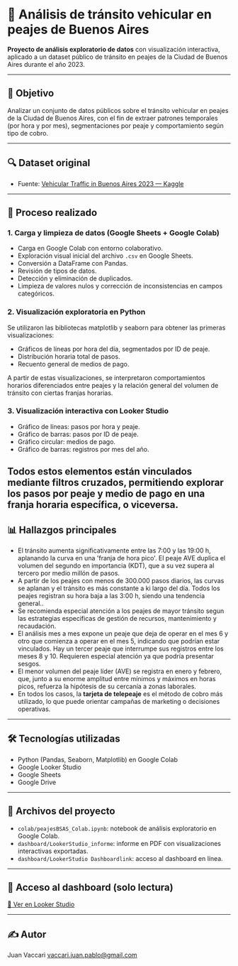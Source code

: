 # 🚗 Análisis de tránsito vehicular en peajes de Buenos Aires

**Proyecto de análisis exploratorio de datos** con visualización interactiva, aplicado a un dataset público de tránsito en peajes de la Ciudad de Buenos Aires durante el año 2023.

---

## 📌 Objetivo

Analizar un conjunto de datos públicos sobre el tránsito vehicular en peajes de la Ciudad de Buenos Aires, con el fin de extraer patrones temporales (por hora y por mes), segmentaciones por peaje y comportamiento según tipo de cobro.

---

## 🔍 Dataset original

- Fuente: [Vehicular Traffic in Buenos Aires 2023 — Kaggle](https://www.kaggle.com/datasets/gasparpm/vehicular-traffic-in-buenos-aires-2023)

---

## 🧪 Proceso realizado

### 1. Carga y limpieza de datos (Google Sheets + Google Colab)


- Carga en Google Colab con entorno colaborativo.
- Exploración visual inicial del archivo `.csv` en Google Sheets.
- Conversión a DataFrame con Pandas.
- Revisión de tipos de datos.
- Detección y eliminación de duplicados.
- Limpieza de valores nulos y corrección de inconsistencias en campos categóricos.

### 2. Visualización exploratoria en Python
Se utilizaron las bibliotecas matplotlib y seaborn para obtener las primeras visualizaciones:
- Gráficos de líneas por hora del día, segmentados por ID de peaje.
- Distribución horaria total de pasos.
- Recuento general de medios de pago.

A partir de estas visualizaciones, se interpretaron comportamientos horarios diferenciados entre peajes y la relación general del volumen de tránsito con ciertas franjas horarias.

### 3. Visualización interactiva con Looker Studio

- Gráfico de líneas: pasos por hora y peaje.
- Gráfico de barras: pasos por ID de peaje.
- Gráfico circular: medios de pago.
- Gráfico de barras: registros por mes del año.
  
Todos estos elementos están vinculados mediante filtros cruzados, permitiendo explorar los pasos por peaje y medio de pago en una franja horaria específica, o viceversa.
---

## 📊 Hallazgos principales

- El tránsito aumenta significativamente entre las 7:00 y las 19:00 h, aplanando la curva en una 'franja de hora pico'. El peaje AVE duplica el volumen del segundo en importancia (KDT), que a su vez supera al tercero por medio millón de pasos.
- A partir de los peajes con menos de 300.000 pasos diarios, las curvas se aplanan y el tránsito es más constante a ki largo del día. Todos los peajes registran su hora baja a las 3:00 h, siendo una tendencia general..
- Se recomienda especial atención a los peajes de mayor tránsito segun las estrategias especificas de gestión de recursos, mantenimiento y recaudación.
- El análisis mes a mes expone un peaje que deja de operar en el mes 6 y otro que comienza a operar en el mes 5, indicando que podrían estar vinculados. Hay un tercer peaje que interrumpe sus registros entre los meses 8 y 10.  Requieren especial atención ya que podría presentar sesgos.
- El menor volumen del peaje líder (AVE) se registra en enero y febrero, que, junto a su enorme amplitud entre mínimos y máximos en horas picos, refuerza la hipótesis de su cercanía a zonas laborales.
- En todos los casos, la **tarjeta de telepeaje** es el método de cobro más utilizado, lo que puede orientar campañas de marketing o decisiones operativas.

---

## 🛠️ Tecnologías utilizadas

- Python (Pandas, Seaborn, Matplotlib) en Google Colab
- Google Looker Studio
- Google Sheets
- Google Drive

---

## 📂 Archivos del proyecto

- `colab/peajesBSAS_Colab.ipynb`: notebook de análisis exploratorio en Google Colab.
- `dashboard/LookerStudio_informe`: informe en PDF con visualizaciones interactivas exportadas.
- `dashboard/LookerStudio Dashboardlink`: acceso al dashboard en línea.

---

## 🔗 Acceso al dashboard (solo lectura)

[🔗 Ver en Looker Studio](https://lookerstudio.google.com/reporting/00ffa403-3a5b-4150-b36f-29e574a19354)

---

## ✍️ Autor

Juan Vaccari 
vaccari.juan.pablo@gmail.com

